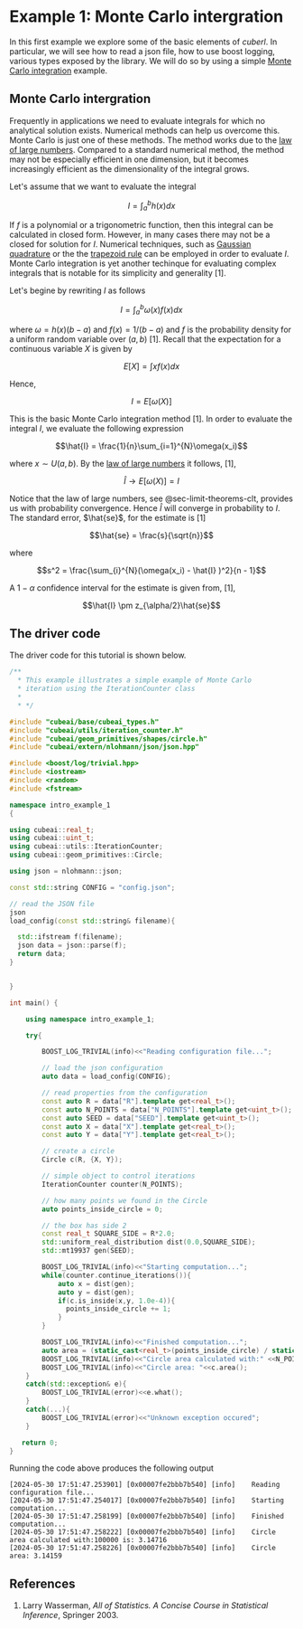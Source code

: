 # Example 1: Monte Carlo intergration

In this first example we explore some of the basic elements of _cuberl_. In particular,
we will see how to read a json file, how to use boost logging, various types exposed by the library.
We will do so by using a simple <a href="https://en.wikipedia.org/wiki/Monte_Carlo_integration">Monte Carlo integration</a> example.


## Monte Carlo intergration

Frequently in applications we need to evaluate integrals for which no analytical solution exists. 
Numerical methods can help us overcome this. Monte Carlo is just one of these methods. 
The method works due to the <a href="https://en.wikipedia.org/wiki/Law_of_large_numbers">law of large numbers</a>. 
Compared to a standard numerical method, the method may not be especially efficient in one dimension, 
but it becomes increasingly efficient as the dimensionality of the integral grows.

Let's assume that we want to evaluate the integral

$$I=\int_a^b h(x) dx$$

If $f$ is a polynomial or a trigonometric function, then this integral can be calculated in closed form. 
However, in many cases there may not be  a closed for solution for $I$. Numerical techniques, such as <a href="https://en.wikipedia.org/wiki/Gaussian_quadrature">Gaussian quadrature</a> or the the <a href="https://en.wikipedia.org/wiki/Trapezoidal_rule">trapezoid rule</a> can  be 
employed in order to evaluate $I$. Monte Carlo integration is yet another techinque for evaluating complex integrals that is
notable for its simplicity and generality [1].

Let's begine by rewriting $I$ as follows

$$I=\int_a^b \omega(x)f(x) dx$$

where $\omega=h(x)(b-a)$ and $f(x) = 1/(b-a)$ and $f$ is the probability density for a uniform random variable over $(a,b)$ [1]. 
Recall that the expectation for a continuous variable $X$ is given by

$$E\left[X\right]=\int xf(x)dx$$

Hence, 

$$I=E\left[\omega(X)\right]$$

This is the basic Monte Carlo integration method [1]. In order to evaluate the integral $I$, we evaluate the following expression

$$\hat{I} = \frac{1}{n}\sum_{i=1}^{N}\omega(x_i)$$

where $x \sim U(a,b)$. By the 
<a href="https://en.wikipedia.org/wiki/Law_of_large_numbers">law of large numbers</a> it follows, [1],

$$\hat{I}\rightarrow E\left[\omega(X)\right] = I$$

Notice that the law of large numbers, see @sec-limit-theorems-clt, provides us with probability convergence. Hence $\hat{I}$ will converge in probability to $I$. The standard error, $\hat{se}$, for the estimate is [1]

$$\hat{se} = \frac{s}{\sqrt{n}}$$

where

$$s^2  = \frac{\sum_{i}^{N}(\omega(x_i) - \hat{I} )^2}{n - 1}$$

A $1-\alpha$ confidence interval for the estimate is given from, [1], 

$$\hat{I} \pm z_{\alpha/2}\hat{se}$$

## The driver code

The driver code for this tutorial is shown below. 


```cpp
/**
  * This example illustrates a simple example of Monte Carlo
  * iteration using the IterationCounter class
  *
  * */

#include "cubeai/base/cubeai_types.h"
#include "cubeai/utils/iteration_counter.h"
#include "cubeai/geom_primitives/shapes/circle.h"
#include "cubeai/extern/nlohmann/json/json.hpp"

#include <boost/log/trivial.hpp>
#include <iostream>
#include <random>
#include <fstream>

namespace intro_example_1
{

using cubeai::real_t;
using cubeai::uint_t;
using cubeai::utils::IterationCounter;
using cubeai::geom_primitives::Circle;

using json = nlohmann::json;

const std::string CONFIG = "config.json";

// read the JSON file
json
load_config(const std::string& filename){

  std::ifstream f(filename);
  json data = json::parse(f);
  return data;
}


}

int main() {

    using namespace intro_example_1;

    try{

        BOOST_LOG_TRIVIAL(info)<<"Reading configuration file...";

        // load the json configuration
        auto data = load_config(CONFIG);

        // read properties from the configuration
        const auto R = data["R"].template get<real_t>();
        const auto N_POINTS = data["N_POINTS"].template get<uint_t>();
        const auto SEED = data["SEED"].template get<uint_t>();
        const auto X = data["X"].template get<real_t>();
        const auto Y = data["Y"].template get<real_t>();

        // create a circle
        Circle c(R, {X, Y});

        // simple object to control iterations
        IterationCounter counter(N_POINTS);

        // how many points we found in the Circle
        auto points_inside_circle = 0;

        // the box has side 2
        const real_t SQUARE_SIDE = R*2.0;
        std::uniform_real_distribution dist(0.0,SQUARE_SIDE);
        std::mt19937 gen(SEED);

        BOOST_LOG_TRIVIAL(info)<<"Starting computation...";
        while(counter.continue_iterations()){
            auto x = dist(gen);
            auto y = dist(gen);
            if(c.is_inside(x,y, 1.0e-4)){
              points_inside_circle += 1;
            }
        }

        BOOST_LOG_TRIVIAL(info)<<"Finished computation...";
        auto area = (static_cast<real_t>(points_inside_circle) / static_cast<real_t>(N_POINTS)) * std::pow(SQUARE_SIDE, 2);
        BOOST_LOG_TRIVIAL(info)<<"Circle area calculated with:" <<N_POINTS<<" is: "<<area;
        BOOST_LOG_TRIVIAL(info)<<"Circle area: "<<c.area();
    }
    catch(std::exception& e){
        BOOST_LOG_TRIVIAL(error)<<e.what();
    }
    catch(...){
        BOOST_LOG_TRIVIAL(error)<<"Unknown exception occured";
    }

   return 0;
}
```

Running the code above produces the following output

```
[2024-05-30 17:51:47.253901] [0x00007fe2bbb7b540] [info]    Reading configuration file...
[2024-05-30 17:51:47.254017] [0x00007fe2bbb7b540] [info]    Starting computation...
[2024-05-30 17:51:47.258199] [0x00007fe2bbb7b540] [info]    Finished computation...
[2024-05-30 17:51:47.258222] [0x00007fe2bbb7b540] [info]    Circle area calculated with:100000 is: 3.14716
[2024-05-30 17:51:47.258226] [0x00007fe2bbb7b540] [info]    Circle area: 3.14159
```


## References

1. Larry Wasserman, _All of Statistics. A Concise Course in Statistical Inference_, Springer 2003.
